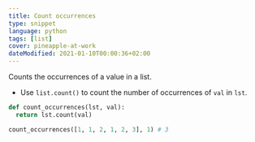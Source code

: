 ```yaml
---
title: Count occurrences
type: snippet
language: python
tags: [list]
cover: pineapple-at-work
dateModified: 2021-01-10T00:00:36+02:00
---
```


Counts the occurrences of a value in a list.

- Use `list.count()` to count the number of occurrences of `val` in `lst`.

```py
def count_occurrences(lst, val):
  return lst.count(val)
```

```py
count_occurrences([1, 1, 2, 1, 2, 3], 1) # 3
```
